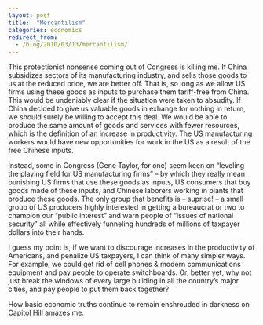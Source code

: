 ```yaml
---
layout: post
title:  "Mercantilism"
categories: economics
redirect_from:
  - /blog/2010/03/13/mercantilism/
---
```


This protectionist nonsense coming out of Congress is killing me. If China subsidizes sectors of its manufacturing industry, and sells those goods to us at the reduced price, we are better off. That is, so long as we allow US firms using these goods as inputs to purchase them tariff-free from China. This would be undeniably clear if the situation were taken to absudity. If China decided to give us valuable goods in exhange for nothing in return, we should surely be willing to accept this deal. We would be able to produce the same amount of goods and services with fewer resources, which is the definition of an increase in productivity. The US manufacturing workers would have new opportunities for work in the US as a result of the free Chinese inputs.

<!-- more -->

Instead, some in Congress (Gene Taylor, for one) seem keen on “leveling the playing field for US manufacturing firms” – by which they really mean punishing US firms that use these goods as inputs, US consumers that buy goods made of these inputs, and Chinese laborers working in plants that produce these goods. The only group that benefits is – suprise! – a small group of US producers highly interested in getting a bureaucrat or two to champion our “public interest” and warn people of “issues of national security” all while effectively funneling hundreds of millions of taxpayer dollars into their hands.

I guess my point is, if we want to discourage increases in the productivity of Americans, and penalize US taxpayers, I can think of many simpler ways. For example, we could get rid of cell phones & modern communications equipment and pay people to operate switchboards. Or, better yet, why not just break the windows of every large building in all the country’s major cities, and pay people to put them back together?

How basic economic truths continue to remain enshrouded in darkness on Capitol Hill amazes me.
